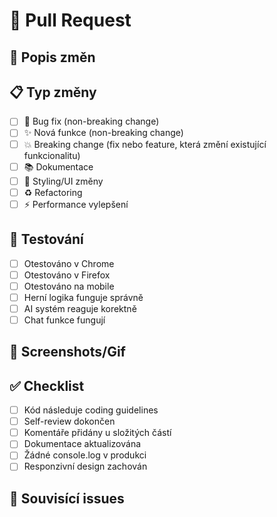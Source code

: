 # 🎲 Pull Request

## 📝 Popis změn
<!-- Popište co tento PR dělá -->

## 📋 Typ změny
- [ ] 🐛 Bug fix (non-breaking change)
- [ ] ✨ Nová funkce (non-breaking change)
- [ ] 💥 Breaking change (fix nebo feature, která změní existující funkcionalitu)
- [ ] 📚 Dokumentace
- [ ] 🎨 Styling/UI změny
- [ ] ♻️ Refactoring
- [ ] ⚡ Performance vylepšení

## 🧪 Testování
- [ ] Otestováno v Chrome
- [ ] Otestováno v Firefox
- [ ] Otestováno na mobile
- [ ] Herní logika funguje správně
- [ ] AI systém reaguje korektně
- [ ] Chat funkce fungují

## 📸 Screenshots/Gif
<!-- Pokud jsou relevantní změny UI -->

## ✅ Checklist
- [ ] Kód následuje coding guidelines
- [ ] Self-review dokončen
- [ ] Komentáře přidány u složitých částí
- [ ] Dokumentace aktualizována
- [ ] Žádné console.log v produkci
- [ ] Responzivní design zachován

## 🔗 Souvisící issues
<!-- Closes #123 -->
